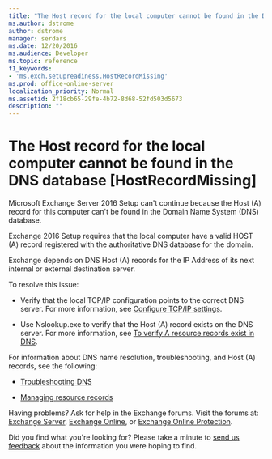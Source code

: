```yaml
---
title: "The Host record for the local computer cannot be found in the DNS database [HostRecordMissing]"
ms.author: dstrome
author: dstrome
manager: serdars
ms.date: 12/20/2016
ms.audience: Developer
ms.topic: reference
f1_keywords:
- 'ms.exch.setupreadiness.HostRecordMissing'
ms.prod: office-online-server
localization_priority: Normal
ms.assetid: 2f18cb65-29fe-4b72-8d68-52fd503d5673
description: ""
---
```


# The Host record for the local computer cannot be found in the DNS database [HostRecordMissing]

Microsoft Exchange Server 2016 Setup can't continue because the Host (A) record for this computer can't be found in the Domain Name System (DNS) database.
  
Exchange 2016 Setup requires that the local computer have a valid HOST (A) record registered with the authoritative DNS database for the domain.
  
Exchange depends on DNS Host (A) records for the IP Address of its next internal or external destination server.
  
To resolve this issue:
  
- Verify that the local TCP/IP configuration points to the correct DNS server. For more information, see [Configure TCP/IP settings](https://go.microsoft.com/fwlink/p/?linkid=108281).
    
- Use Nslookup.exe to verify that the Host (A) record exists on the DNS server. For more information, see [To verify A resource records exist in DNS](https://go.microsoft.com/fwlink/?LinkId=63001).
    
For information about DNS name resolution, troubleshooting, and Host (A) records, see the following:
  
- [Troubleshooting DNS](https://go.microsoft.com/fwlink/p/?LinkId=294828)
    
- [Managing resource records](https://go.microsoft.com/fwlink/p/?LinkId=294829)
    
Having problems? Ask for help in the Exchange forums. Visit the forums at: [Exchange Server](https://go.microsoft.com/fwlink/p/?linkId=60612), [Exchange Online](https://go.microsoft.com/fwlink/p/?linkId=267542), or [Exchange Online Protection](https://go.microsoft.com/fwlink/p/?linkId=285351).
  
Did you find what you're looking for? Please take a minute to [send us feedback](mailto:ExchangeHelpFeedback@microsoft.com&amp;subject=Exchange%202016%20help%20feedback&amp;Body=Thanks%20for%20taking%20the%20time%20to%20send%20us%20feedback!%20We%20strive%20to%20respond%20to%20every%20message%20we%20receive,%20even%20though%20it%20might%20take%20us%20a%20while.%20Let%20us%20know%20what%20you%20think%20about%20Exchange%20content:%20What%20are%20we%20doing%20right%3F%20How%20can%20we%20make%20help%20better%3F%0APlease%20note%20that%20we're%20unable%20to%20respond%20to%20requests%20for%20support%20submitted%20via%20this%20email%20address.%20If%20you%20need%20help,%20please%20contact%20Exchange%20Server%20support%20at%20http://go.microsoft.com/fwlink/p/%3FLinkId=402506.%0AThanks!%0AThe%20Exchange%20Server%20Content%20Publishing%20team) about the information you were hoping to find. 
  


